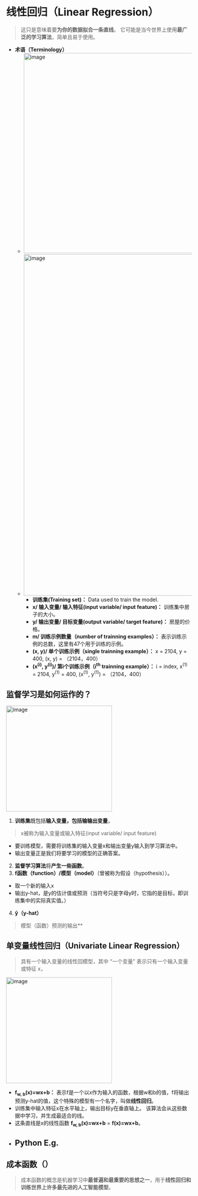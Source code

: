 # **线性回归（Linear Regression）**
> 这只是意味着要**为你的数据拟合一条直线**。 它可能是当今世界上使用**最广泛的学习算法**，简单且易于使用。
- **术语（Terminology）**
  - <img width="542" alt="image" src="https://github.com/user-attachments/assets/766b0063-ab2d-493b-aa3a-583abd4cca51">
  - <img width="925" alt="image" src="https://github.com/user-attachments/assets/4fb1b7c4-6376-4510-9e59-122c3cec543a">
  
    - **训练集(Training set)：** Data used to train the model.
    - **x/ 输入变量/ 输入特征(input variable/ input feature)：** 训练集中房子的大小。
    - **y/ 输出变量/ 目标变量(output variable/ target feature)：** 房屋的价格。
    - **m/ 训练示例数量（number of trainning examples）：** 表示训练示例的总数，这里有47个用于训练的示例。
    - **(x, y)/ 单个训练示例（single trainning example）：** x = 2104, y = 400, (x, y) = （2104，400）
    - **(x<sup>(i)</sup>, y<sup>(i)</sup>)/ 第i个训练示例（i<sup>th</sup> trainning example）：** i = index, x<sup>(1)</sup> = 2104, y<sup>(1)</sup> = 400, (x<sup>(1)</sup>, y<sup>(1)</sup>) = （2104，400）

## **监督学习是如何运作的？**
<img width="287" alt="image" src="https://github.com/user-attachments/assets/b700c0a6-a900-45ef-af1d-44ee4b301b5e">

1. **训练集**既包括**输入变量，包括输输出变量**，
> x被称为输入变量或输入特征(input variable/ input feature)
  - 要训练模型，需要将训练集的输入变量x和输出变量y输入到学习算法中。
  - 输出变量正是我们将要学习的模型的正确答案。
2. **监督学习算法**将**产生一些函数**。
3. **f函数（function）/模型（model）**（曾被称为假设（hypothesis））。
  - 取一个新的输入x
  - 输出y-hat，是y的估计值或预测（当符号只是字母y时，它指的是目标，即训练集中的实际真实值。）
4. **ŷ（y-hat）**
> 模型（函数）预测的输出**

## **单变量线性回归（Univariate Linear Regression）**
> 具有一个输入变量的线性回模型，其中 “一个变量” 表示只有一个输入变量或特征 x，
<img width="287" alt="image" src="https://github.com/user-attachments/assets/e95827f1-2f47-4b80-b4fd-6999ca7a727d">

- **f<sub>w, b</sub>(x)=wx+b：** 表示f是一个以x作为输入的函数，根据w和b的值，f将输出预测y-hat的值，这个特殊的模型有一个名字，叫做**线性回归**。
- 训练集中输入特征x在水平轴上，输出目标y在垂直轴上。 该算法会从这些数据中学习，并生成最适合的线。 
- 这条直线是x的线性函数 **f<sub>w, b</sub>(x)=wx+b** = **f(x)=wx+b**。
- Python E.g.
  - 
 ## **成本函数（）**
 > 成本函数的概念是机器学习中**最普遍和最重要的思想之一**，用于**线性回归和训练世界上许多最先进的人工智能模型**。
